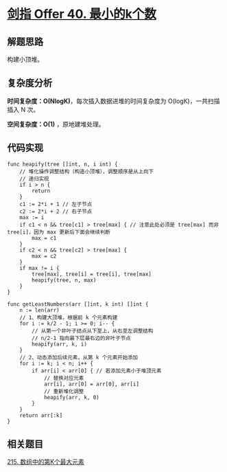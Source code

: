 # [剑指 Offer 40. 最小的k个数](https://leetcode-cn.com/problems/zui-xiao-de-kge-shu-lcof/)

## 解题思路

构建小顶堆。

## 复杂度分析

**时间复杂度：O(NlogK)**，每次插入数据进堆的时间复杂度为 O(logK)，一共扫描插入 N 次。

**空间复杂度：O(1)** ，原地建堆处理。

## 代码实现

```golang
func heapify(tree []int, n, i int) {
	// 堆化操作调整结构（构造小顶堆），调整顺序是从上向下
	// 递归实现
	if i > n {
		return
	}
	c1 := 2*i + 1 // 左子节点
	c2 := 2*i + 2 // 右子节点
	max := i
	if c1 < n && tree[c1] > tree[max] { // 注意此处必须是 tree[max] 而非 tree[i]，因为 max 更新后下面会继续判断
		max = c1
	}
	if c2 < n && tree[c2] > tree[max] {
		max = c2
	}
	if max != i {
		tree[max], tree[i] = tree[i], tree[max]
		heapify(tree, n, max)
	}
}

func getLeastNumbers(arr []int, k int) []int {
	n := len(arr)
	// 1、构建大顶堆，根据前 k 个元素构建
	for i := k/2 - 1; i >= 0; i-- {
		// 从第一个非叶子结点从下至上，从右至左调整结构
		// n/2-1 指向最下层最右边的非叶子节点
		heapify(arr, k, i)
	}
	// 2、动态添加后续元素，从第 k 个元素开始添加
	for i := k; i < n; i++ {
		if arr[i] < arr[0] { // 若添加元素小于堆顶元素
			// 替换对应元素
			arr[i], arr[0] = arr[0], arr[i]
			// 重新堆化调整
			heapify(arr, k, 0)
		}
	}
	return arr[:k]
}
```

## 相关题目

[215. 数组中的第K个最大元素](https://github.com/WTongStudio/LeetCode/blob/master/数据结构/堆/215.%20数组中的第K个最大元素.md)